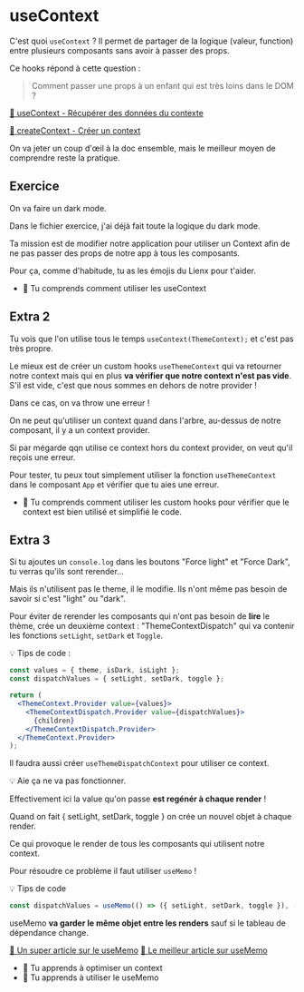 # useContext

C'est quoi `useContext` ? Il permet de partager de la logique (valeur, function)
entre plusieurs composants sans avoir à passer des props.

Ce hooks répond à cette question :

> Comment passer une props à un enfant qui est très loins dans le DOM ?

[📖 useContext - Récupérer des données du contexte](https://beta.reactjs.org/apis/usecontext#passing-data-deeply-into-the-tree)

[📖 createContext - Créer un context](https://beta.reactjs.org/apis/react/createContext#createcontext)

On va jeter un coup d'œil à la doc ensemble, mais le meilleur moyen de comprendre reste la pratique.

## Exercice

On va faire un dark mode.

Dans le fichier exercice, j'ai déjà fait toute la logique du dark mode.

Ta mission est de modifier notre application pour utiliser un Context afin
de ne pas passer des props de notre app à tous les composants.

Pour ça, comme d'habitude, tu as les émojis du Lienx pour t'aider.

- 💌 Tu comprends comment utiliser les useContext

## Extra 2

Tu vois que l'on utilise tous le temps `useContext(ThemeContext);` et c'est pas
très propre.

Le mieux est de créer un custom hooks `useThemeContext` qui va retourner notre context
mais qui en plus **va vérifier que notre context n'est pas vide**. S'il est vide, c'est que nous sommes en dehors de notre provider !

Dans ce cas, on va throw une erreur !

On ne peut qu'utiliser un context quand dans l'arbre, au-dessus de notre composant,
il y a un context provider.

Si par mégarde qqn utilise ce context hors du context provider, on veut qu'il
reçois une erreur.

Pour tester, tu peux tout simplement utiliser la fonction `useThemeContext` dans
le composant `App` et vérifier que tu aies une erreur.

- 💌 Tu comprends comment utiliser les custom hooks pour vérifier que le context
  est bien utilisé et simplifié le code.

## Extra 3

Si tu ajoutes un `console.log` dans les boutons "Force light"
et "Force Dark", tu verras qu'ils sont rerender...

Mais ils n'utilisent pas le theme, il le modifie. Ils n'ont même pas besoin
de savoir si c'est "light" ou "dark".

Pour éviter de rerender les composants qui n'ont pas besoin de **lire** le thème,
crée un deuxième context : "ThemeContextDispatch" qui va contenir les fonctions
`setLight`, `setDark` et `Toggle`.

💡 Tips de code :

```jsx
const values = { theme, isDark, isLight };
const dispatchValues = { setLight, setDark, toggle };

return (
  <ThemeContext.Provider value={values}>
    <ThemeContextDispatch.Provider value={dispatchValues}>
      {children}
    </ThemeContextDispatch.Provider>
  </ThemeContext.Provider>
);
```

Il faudra aussi créer `useThemeDispatchContext` pour utiliser ce context.

💡 Aie ça ne va pas fonctionner.

Effectivement ici la value qu'on passe **est regénér à chaque render** !

Quand on fait { setLight, setDark, toggle } on crée un nouvel objet à chaque render.

Ce qui provoque le render de tous les composants qui utilisent notre context.

Pour résoudre ce problème il faut utiliser `useMemo` !

💡 Tips de code

```jsx
const dispatchValues = useMemo(() => ({ setLight, setDark, toggle }), []);
```

useMemo **va garder le même objet entre les renders** sauf si le tableau
de dépendance change.

[📖 Un super article sur le useMemo](https://kentcdodds.com/blog/usememo-and-usecallback)
[📖 Le meilleur article sur useMemo](https://www.joshwcomeau.com/react/usememo-and-usecallback/)

- 💌 Tu apprends à optimiser un context
- 💌 Tu apprends à utiliser le useMemo
